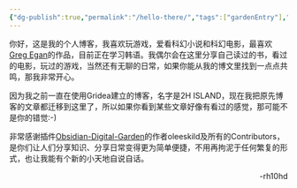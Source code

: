 ```yaml
---
{"dg-publish":true,"permalink":"/hello-there/","tags":["gardenEntry"],"created":"2025-06-05T11:40:31.949+08:00"}
---
```


你好，这是我的个人博客，我喜欢玩游戏，爱看科幻小说和科幻电影，最喜欢[Greg Egan](https://www.gregegan.net)的作品，目前正在学习韩语。我偶尔会在这里分享自己读过的书，看过的电影，玩过的游戏，当然还有无聊的日常，如果你能从我的博文里找到一点点共鸣，那我非常开心。

因为我之前一直在使用Gridea建立的博客，名字是2H ISLAND，现在我把原先博客的文章都迁移到这里了，所以如果你看到某些文章好像有看过的感觉，那可能不是你的错觉:-)

非常感谢插件[Obsidian-Digital-Garden](https://github.com/oleeskild/obsidian-digital-garden)的作者oleeskild及所有的Contributors，是你们让人们分享知识、分享日常变得更为简单便捷，不用再拘泥于任何繁复的形式，也让我能有个新的小天地自说自话。

<div style="text-align: right;">-rh10hd</div>
